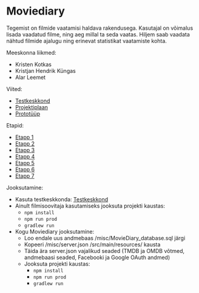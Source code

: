 # Moviediary

Tegemist on filmide vaatamisi haldava rakendusega. Kasutajal on võimalus lisada vaadatud filme, ning aeg millal ta seda vaatas. Hiljem saab vaadata nähtud filmide ajalugu ning erinevat statistikat vaatamiste kohta. 

Meeskonna liikmed:
- Kristen Kotkas
- Kristjan Hendrik Küngas
- Alar Leemet

Viited:
- [Testkeskkond](https://movies.kyngas.eu)  
- [Projektiplaan](https://github.com/kristenkotkas/moviediary/wiki/Projektiplaan)
- [Prototüüp](https://github.com/kristenkotkas/moviediary/wiki/Protot%C3%BC%C3%BCp)

Etapid:
- [Etapp 1](https://github.com/kristenkotkas/moviediary/wiki/Etapp-1)
- [Etapp 2](https://github.com/kristenkotkas/moviediary/wiki/Etapp-2)
- [Etapp 3](https://github.com/kristenkotkas/moviediary/wiki/Etapp-3)
- [Etapp 4](https://github.com/kristenkotkas/moviediary/wiki/Etapp-4)
- [Etapp 5](https://github.com/kristenkotkas/moviediary/wiki/Etapp-5)
- [Etapp 6](https://github.com/kristenkotkas/moviediary/wiki/Etapp-6)
- [Etapp 7](https://github.com/kristenkotkas/moviediary/wiki/Etapp-7)

Jooksutamine:
- Kasuta testkeskkonda: [Testkeskkond](https://movies.kyngas.eu)  
- Ainult filmisoovitaja kasutamiseks jooksuta projekti kaustas:  
  - ```npm install``` 
  - ```npm run prod```
  - ```gradlew run```
- Kogu Moviediary jooksutamine:
  - Loo endale uus andmebaas /misc/MovieDiary_database.sql järgi
  - Kopeeri /misc/server.json /src/main/resources/ kausta
  - Täida ära server.json vajalikud seaded (TMDB ja OMDB võtmed, andmebaasi seaded, Facebooki ja Google OAuth andmed)
  - Jooksuta projekti kaustas:
    - ```npm install``` 
    - ```npm run prod```
    - ```gradlew run```
